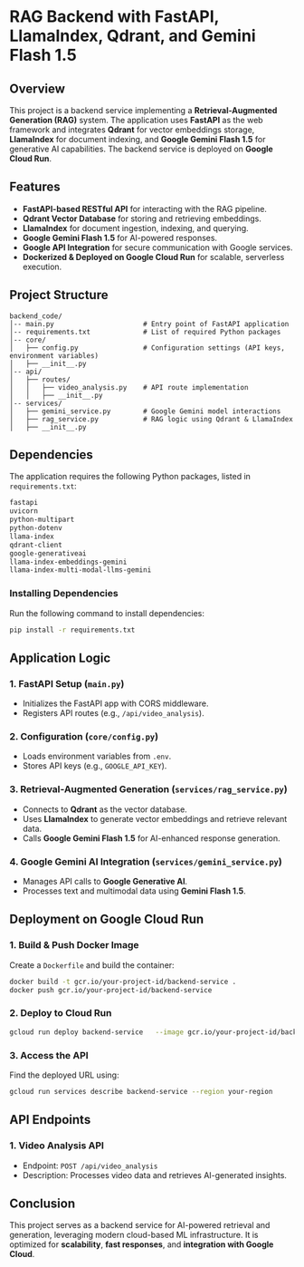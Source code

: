 # RAG Backend with FastAPI, LlamaIndex, Qdrant, and Gemini Flash 1.5

## Overview
This project is a backend service implementing a **Retrieval-Augmented Generation (RAG)** system. The application uses **FastAPI** as the web framework and integrates **Qdrant** for vector embeddings storage, **LlamaIndex** for document indexing, and **Google Gemini Flash 1.5** for generative AI capabilities. The backend service is deployed on **Google Cloud Run**.

## Features
- **FastAPI-based RESTful API** for interacting with the RAG pipeline.
- **Qdrant Vector Database** for storing and retrieving embeddings.
- **LlamaIndex** for document ingestion, indexing, and querying.
- **Google Gemini Flash 1.5** for AI-powered responses.
- **Google API Integration** for secure communication with Google services.
- **Dockerized & Deployed on Google Cloud Run** for scalable, serverless execution.

## Project Structure
```
backend_code/
│-- main.py                      # Entry point of FastAPI application
│-- requirements.txt             # List of required Python packages
│-- core/
│   ├── config.py                # Configuration settings (API keys, environment variables)
│   ├── __init__.py
│-- api/
│   ├── routes/
│   │   ├── video_analysis.py    # API route implementation
│   │   ├── __init__.py
│-- services/
│   ├── gemini_service.py        # Google Gemini model interactions
│   ├── rag_service.py           # RAG logic using Qdrant & LlamaIndex
│   ├── __init__.py
```

## Dependencies
The application requires the following Python packages, listed in `requirements.txt`:

```txt
fastapi
uvicorn
python-multipart
python-dotenv
llama-index
qdrant-client
google-generativeai
llama-index-embeddings-gemini
llama-index-multi-modal-llms-gemini
```

### Installing Dependencies
Run the following command to install dependencies:
```bash
pip install -r requirements.txt
```

## Application Logic
### 1. **FastAPI Setup (`main.py`)**
- Initializes the FastAPI app with CORS middleware.
- Registers API routes (e.g., `/api/video_analysis`).

### 2. **Configuration (`core/config.py`)**
- Loads environment variables from `.env`.
- Stores API keys (e.g., `GOOGLE_API_KEY`).

### 3. **Retrieval-Augmented Generation (`services/rag_service.py`)**
- Connects to **Qdrant** as the vector database.
- Uses **LlamaIndex** to generate vector embeddings and retrieve relevant data.
- Calls **Google Gemini Flash 1.5** for AI-enhanced response generation.

### 4. **Google Gemini AI Integration (`services/gemini_service.py`)**
- Manages API calls to **Google Generative AI**.
- Processes text and multimodal data using **Gemini Flash 1.5**.

## Deployment on Google Cloud Run
### 1. **Build & Push Docker Image**
Create a `Dockerfile` and build the container:
```bash
docker build -t gcr.io/your-project-id/backend-service .
docker push gcr.io/your-project-id/backend-service
```

### 2. **Deploy to Cloud Run**
```bash
gcloud run deploy backend-service   --image gcr.io/your-project-id/backend-service   --platform managed   --allow-unauthenticated   --region your-region
```

### 3. **Access the API**
Find the deployed URL using:
```bash
gcloud run services describe backend-service --region your-region
```

## API Endpoints
### 1. **Video Analysis API**
- Endpoint: `POST /api/video_analysis`
- Description: Processes video data and retrieves AI-generated insights.

## Conclusion
This project serves as a backend service for AI-powered retrieval and generation, leveraging modern cloud-based ML infrastructure. It is optimized for **scalability**, **fast responses**, and **integration with Google Cloud**.
